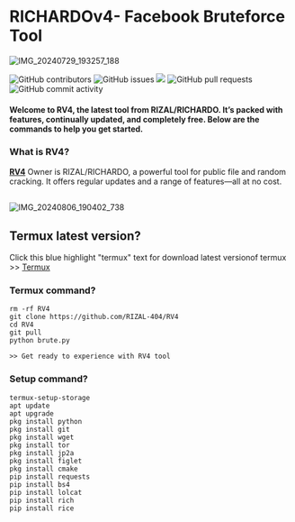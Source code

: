 # RICHARDOv4- Facebook Bruteforce Tool
![IMG_20240729_193257_188](https://github.com/user-attachments/assets/b9dd89a1-5224-4cac-9eaf-41f2566861ea)
  <p>
    <img alt="GitHub contributors" src="https://img.shields.io/github/contributors/RIZAL-404/RV4">
    <img alt="GitHub issues" src="https://img.shields.io/github/issues/RIZAL-404/RV4">
    <img src="https://img.shields.io/badge/PRs-welcome-brightgreen.svg?style=shields">
    <img alt="GitHub pull requests" src="https://img.shields.io/github/issues-pr/RIZAL-404/RV4">
    <img alt="GitHub commit activity" src="https://img.shields.io/github/commit-activity/m/RIZAL-404/RV4">
    
  </p>
  <h4> Welcome to RV4, the latest tool from RIZAL/RICHARDO. It’s packed with features, continually updated, and completely free. Below are the commands to help you get started.
 </h4>
</div>

### What is RV4?
[**RV4**](https://github.com/RIZAL-404/RV4) Owner is RIZAL/RICHARDO, a powerful tool for public file and random cracking. It offers regular updates and a range of features—all at no cost.
##

![IMG_20240806_190402_738](https://github.com/user-attachments/assets/78a91667-e5f2-4d5b-b7d8-31031f6f8c9b)

## Termux latest version?
Click this blue highlight "termux" text for download latest versionof termux >> [Termux](https://f-droid.org/repo/com.termux_118.apk)

### Termux command?


```
rm -rf RV4
git clone https://github.com/RIZAL-404/RV4
cd RV4
git pull
python brute.py

>> Get ready to experience with RV4 tool

```

### Setup command?

```
termux-setup-storage
apt update
apt upgrade
pkg install python
pkg install git
pkg install wget
pkg install tor
pkg install jp2a
pkg install figlet
pkg install cmake
pip install requests
pip install bs4
pip install lolcat
pip install rich
pip install rice

